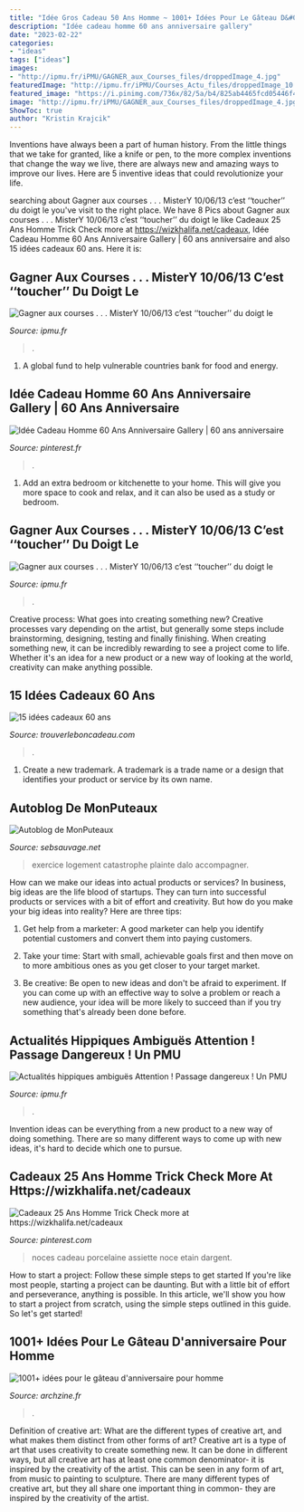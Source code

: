 ```yaml
---
title: "Idée Gros Cadeau 50 Ans Homme ~ 1001+ Idées Pour Le Gâteau D&#039;anniversaire Pour Homme"
description: "Idée cadeau homme 60 ans anniversaire gallery"
date: "2023-02-22"
categories:
- "ideas"
tags: ["ideas"]
images:
- "http://ipmu.fr/iPMU/GAGNER_aux_Courses_files/droppedImage_4.jpg"
featuredImage: "http://ipmu.fr/iPMU/Courses_Actu_files/droppedImage_10.jpg"
featured_image: "https://i.pinimg.com/736x/82/5a/b4/825ab4465fcd05446f43bf3f403caa2c.jpg"
image: "http://ipmu.fr/iPMU/GAGNER_aux_Courses_files/droppedImage_4.jpg"
ShowToc: true
author: "Kristin Krajcik"
---
```



Inventions have always been a part of human history. From the little things that we take for granted, like a knife or pen, to the more complex inventions that change the way we live, there are always new and amazing ways to improve our lives. Here are 5 inventive ideas that could revolutionize your life.

	

		
searching about Gagner aux courses . . . MisterY 10/06/13 c’est ‘‘toucher’’ du doigt le you've visit to the right place. We have 8 Pics about Gagner aux courses . . . MisterY 10/06/13 c’est ‘‘toucher’’ du doigt le like Cadeaux 25 Ans Homme Trick Check more at https://wizkhalifa.net/cadeaux, Idée Cadeau Homme 60 Ans Anniversaire Gallery | 60 ans anniversaire and also 15 idées cadeaux 60 ans. Here it is:
		
    
## Gagner Aux Courses . . . MisterY 10/06/13 C’est ‘‘toucher’’ Du Doigt Le

<img loading=lazy src="http://ipmu.fr/iPMU/GAGNER_aux_Courses_files/droppedImage_4.jpg" onerror="this.onerror=null;this.src='https://tse2.mm.bing.net/th?id=OIP.2pMIQDQMqQ9g7LJG6TWp7gHaCt&amp;pid=15.1';" alt="Gagner aux courses . . . MisterY 10/06/13 c’est ‘‘toucher’’ du doigt le">

_Source: ipmu.fr_

>. 

	

1. A global fund to help vulnerable countries bank for food and energy.

    
## Idée Cadeau Homme 60 Ans Anniversaire Gallery | 60 Ans Anniversaire

<img loading=lazy src="https://i.pinimg.com/736x/82/5a/b4/825ab4465fcd05446f43bf3f403caa2c.jpg" onerror="this.onerror=null;this.src='https://tse3.mm.bing.net/th?id=OIP.9W8UOLEL6CxGKrnXrpTkJwHaDw&amp;pid=15.1';" alt="Idée Cadeau Homme 60 Ans Anniversaire Gallery | 60 ans anniversaire">

_Source: pinterest.fr_

>. 

	

1. Add an extra bedroom or kitchenette to your home. This will give you more space to cook and relax, and it can also be used as a study or bedroom. 

    
## Gagner Aux Courses . . . MisterY 10/06/13 C’est ‘‘toucher’’ Du Doigt Le

<img loading=lazy src="https://ipmu.fr/iPMU/GAGNER_aux_Courses_files/droppedImage_9.jpg" onerror="this.onerror=null;this.src='https://tse4.mm.bing.net/th?id=OIP.xkAkH2kxAqXdg-1k2qiD0AHaCs&amp;pid=15.1';" alt="Gagner aux courses . . . MisterY 10/06/13 c’est ‘‘toucher’’ du doigt le">

_Source: ipmu.fr_

>. 

	

Creative process: What goes into creating something new?
Creative processes vary depending on the artist, but generally some steps include brainstorming, designing, testing and finally finishing. When creating something new, it can be incredibly rewarding to see a project come to life. Whether it's an idea for a new product or a new way of looking at the world, creativity can make anything possible.

    
## 15 Idées Cadeaux 60 Ans

<img loading=lazy src="https://www.trouverleboncadeau.com/img/ama/2873881615_330.jpg" onerror="this.onerror=null;this.src='https://tse1.mm.bing.net/th?id=OIP.kTr1Hr39GwaQKCSyMyRj2wHaKO&amp;pid=15.1';" alt="15 idées cadeaux 60 ans">

_Source: trouverleboncadeau.com_

>. 

	

1. Create a new trademark. A trademark is a trade name or a design that identifies your product or service by its own name.

    
## Autoblog De MonPuteaux

<img loading=lazy src="http://puteaux.typepad.com/.a/6a00d8341c339153ef01bb09fd6fe6970d-320wi" onerror="this.onerror=null;this.src='https://tse2.mm.bing.net/th?id=OIP.rgua2tUvL3kwpld7s4jUHAAAAA&amp;pid=15.1';" alt="Autoblog de MonPuteaux">

_Source: sebsauvage.net_

>exercice logement catastrophe plainte dalo accompagner. 

	

How can we make our ideas into actual products or services?
In business, big ideas are the life blood of startups. They can turn into successful products or services with a bit of effort and creativity. But how do you make your big ideas into reality? Here are three tips:
1) Get help from a marketer: A good marketer can help you identify potential customers and convert them into paying customers.

2) Take your time: Start with small, achievable goals first and then move on to more ambitious ones as you get closer to your target market.

3) Be creative: Be open to new ideas and don't be afraid to experiment. If you can come up with an effective way to solve a problem or reach a new audience, your idea will be more likely to succeed than if you try something that's already been done before.

    
## Actualités Hippiques Ambiguës Attention ! Passage Dangereux ! Un PMU

<img loading=lazy src="http://ipmu.fr/iPMU/Courses_Actu_files/droppedImage_10.jpg" onerror="this.onerror=null;this.src='https://tse2.mm.bing.net/th?id=OIP.BQVxBOvyllKSJBYkI0kAowAAAA&amp;pid=15.1';" alt="Actualités hippiques ambiguës Attention ! Passage dangereux ! Un PMU">

_Source: ipmu.fr_

>. 

	

Invention ideas can be everything from a new product to a new way of doing something. There are so many different ways to come up with new ideas, it's hard to decide which one to pursue.

    
## Cadeaux 25 Ans Homme Trick Check More At Https://wizkhalifa.net/cadeaux

<img loading=lazy src="https://i.pinimg.com/originals/59/61/03/596103c1196f97e01ce14dac257dad2c.jpg" onerror="this.onerror=null;this.src='https://tse2.mm.bing.net/th?id=OIP.A-pOpq7WEyGGrmZkl5BjGAHaHa&amp;pid=15.1';" alt="Cadeaux 25 Ans Homme Trick Check more at https://wizkhalifa.net/cadeaux">

_Source: pinterest.com_

>noces cadeau porcelaine assiette noce etain dargent. 

	

How to start a project: Follow these simple steps to get started
If you're like most people, starting a project can be daunting. But with a little bit of effort and perseverance, anything is possible. In this article, we'll show you how to start a project from scratch, using the simple steps outlined in this guide. So let's get started!

    
## 1001+ Idées Pour Le Gâteau D&#039;anniversaire Pour Homme

<img loading=lazy src="https://archzine.fr/wp-content/uploads/2017/04/meilleure-gateau-anniversaire-original-et-facile-gateau-pour-50-ans.jpg" onerror="this.onerror=null;this.src='https://tse3.mm.bing.net/th?id=OIP.9Aa0eaZWN4Bp_E-ceVRHMwHaJL&amp;pid=15.1';" alt="1001+ idées pour le gâteau d&#039;anniversaire pour homme">

_Source: archzine.fr_

>. 

	

Definition of creative art: What are the different types of creative art, and what makes them distinct from other forms of art?
Creative art is a type of art that uses creativity to create something new. It can be done in different ways, but all creative art has at least one common denominator- it is inspired by the creativity of the artist. This can be seen in any form of art, from music to painting to sculpture. There are many different types of creative art, but they all share one important thing in common- they are inspired by the creativity of the artist.

